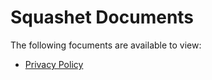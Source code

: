 # Squashet Documents

The following focuments are available to view:

- [Privacy Policy](privacy-policy.md)
